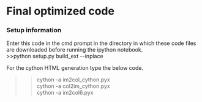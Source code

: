 # Final optimized code

<h3>Setup information</h3>
Enter this code in the cmd prompt in the directory in which these code files are downloaded before running the ipython notebook.<br>
>>python setup.py build_ext --inplace<br>

For the cython HTML generation type the below code.<br>
>>cython -a im2col_cython.pyx<br>
>>cython -a col2im_cython.pyx<br>
>>cython -a im2col6.pyx<br>
